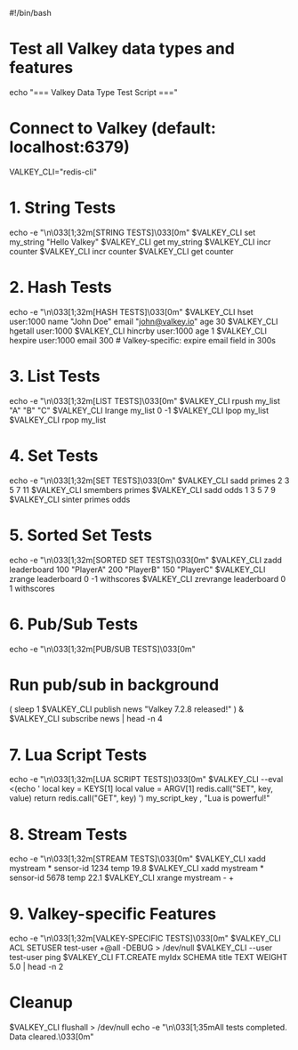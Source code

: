 #!/bin/bash

# Test all Valkey data types and features
echo "=== Valkey Data Type Test Script ==="

# Connect to Valkey (default: localhost:6379)
VALKEY_CLI="redis-cli"

# 1. String Tests
echo -e "\n\033[1;32m[STRING TESTS]\033[0m"
$VALKEY_CLI set my_string "Hello Valkey"
$VALKEY_CLI get my_string
$VALKEY_CLI incr counter
$VALKEY_CLI incr counter
$VALKEY_CLI get counter

# 2. Hash Tests
echo -e "\n\033[1;32m[HASH TESTS]\033[0m"
$VALKEY_CLI hset user:1000 name "John Doe" email "john@valkey.io" age 30
$VALKEY_CLI hgetall user:1000
$VALKEY_CLI hincrby user:1000 age 1
$VALKEY_CLI hexpire user:1000 email 300  # Valkey-specific: expire email field in 300s

# 3. List Tests
echo -e "\n\033[1;32m[LIST TESTS]\033[0m"
$VALKEY_CLI rpush my_list "A" "B" "C"
$VALKEY_CLI lrange my_list 0 -1
$VALKEY_CLI lpop my_list
$VALKEY_CLI rpop my_list

# 4. Set Tests
echo -e "\n\033[1;32m[SET TESTS]\033[0m"
$VALKEY_CLI sadd primes 2 3 5 7 11
$VALKEY_CLI smembers primes
$VALKEY_CLI sadd odds 1 3 5 7 9
$VALKEY_CLI sinter primes odds

# 5. Sorted Set Tests
echo -e "\n\033[1;32m[SORTED SET TESTS]\033[0m"
$VALKEY_CLI zadd leaderboard 100 "PlayerA" 200 "PlayerB" 150 "PlayerC"
$VALKEY_CLI zrange leaderboard 0 -1 withscores
$VALKEY_CLI zrevrange leaderboard 0 1 withscores

# 6. Pub/Sub Tests
echo -e "\n\033[1;32m[PUB/SUB TESTS]\033[0m"
# Run pub/sub in background
(
  sleep 1
  $VALKEY_CLI publish news "Valkey 7.2.8 released!"
) &
$VALKEY_CLI subscribe news | head -n 4

# 7. Lua Script Tests
echo -e "\n\033[1;32m[LUA SCRIPT TESTS]\033[0m"
$VALKEY_CLI --eval <(echo '
  local key = KEYS[1]
  local value = ARGV[1]
  redis.call("SET", key, value)
  return redis.call("GET", key)
') my_script_key , "Lua is powerful!"

# 8. Stream Tests
echo -e "\n\033[1;32m[STREAM TESTS]\033[0m"
$VALKEY_CLI xadd mystream * sensor-id 1234 temp 19.8
$VALKEY_CLI xadd mystream * sensor-id 5678 temp 22.1
$VALKEY_CLI xrange mystream - +

# 9. Valkey-specific Features
echo -e "\n\033[1;32m[VALKEY-SPECIFIC TESTS]\033[0m"
$VALKEY_CLI ACL SETUSER test-user +@all -DEBUG > /dev/null
$VALKEY_CLI --user test-user ping
$VALKEY_CLI FT.CREATE myIdx SCHEMA title TEXT WEIGHT 5.0 | head -n 2

# Cleanup
$VALKEY_CLI flushall > /dev/null
echo -e "\n\033[1;35mAll tests completed. Data cleared.\033[0m"
